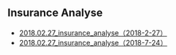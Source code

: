 ## Insurance Analyse

* [2018.02.27_insurance_analyse（2018-2-27）](http://nbviewer.jupyter.org/github/bitbyte27/PythonQuant/blob/master/insurance/2018.02.27_insurance_analyse%EF%BC%882018-2-27%EF%BC%89.ipynb)
* [2018.02.27_insurance_analyse（2018-7-24）](http://nbviewer.jupyter.org/github/bitbyte27/PythonQuant/blob/master/insurance/2018.02.27_insurance_analyse%EF%BC%882018-7-24%EF%BC%89.ipynb)

